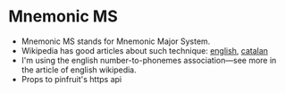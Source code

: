 # Mnemonic MS

- Mnemonic MS stands for Mnemonic Major System.
- Wikipedia has good articles about such technique: [english](https://en.wikipedia.org/wiki/Mnemonic_major_system), [catalan](https://ca.wikipedia.org/wiki/Sistema_Major_de_Mnemot%C3%A8cnia)
- I'm using the english number-to-phonemes association—see more in the article of english wikipedia.
- Props to pinfruit's https api